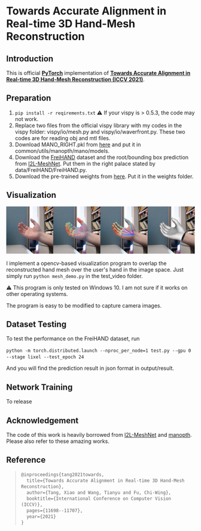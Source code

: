 # Towards Accurate Alignment in Real-time 3D Hand-Mesh Reconstruction



## Introduction

This is official **[PyTorch](https://pytorch.org/)** implementation of **[Towards Accurate Alignment in Real-time 3D Hand-Mesh Reconstruction (ICCV 2021)](https://wbstx.github.io/handar/)**. 

## Preparation

1. `pip install -r reqirements.txt` ⚠️ If your vispy is > 0.5.3, the code may not work.
2. Replace two files from the official vispy library with my codes in the vispy folder: vispy/io/mesh.py and vispy/io/waverfront.py. These two codes are for reading obj and mtl files.
3. Download MANO_RIGHT.pkl from [here](https://mano.is.tue.mpg.de/) and put it in common/utils/manopth/mano/models.
4. Download the [FreiHAND](https://lmb.informatik.uni-freiburg.de/projects/freihand/) dataset and the root/bounding box prediction from [I2L-MeshNet](https://github.com/mks0601/I2L-MeshNet_RELEASE). Put them in the right palace stated by data/FreiHAND/FreiHAND.py.
5. Download the pre-trained weights from [here](https://drive.google.com/file/d/1cipSmx_iIKvdeA5yLscp1o37W40Q4ZaU/view?usp=sharing). Put it in the weights folder.

## Visualization

![visualization](.\figures\visualization.png)

I implement a opencv-based visualization program to overlap the reconstructed hand mesh over the user's hand in the image space. Just simply run `python mesh_demo.py` in the test_video folder.

⚠️ This program is only tested on Windows 10. I am not sure if it works on other operating systems.

The program is easy to be modified to capture camera images.

## Dataset Testing

To test the performance on the FreiHAND dataset, run

`python -m torch.distributed.launch --nproc_per_node=1 test.py --gpu 0 --stage lixel --test_epoch 24`

And you will find the prediction result in json format in output/result.

## Network Training

To release

## Acknowledgement

The code of this work is heavily borrowed from [I2L-MeshNet](https://github.com/mks0601/I2L-MeshNet_RELEASE) and [manopth](https://github.com/hassony2/manopth). Please also refer to these amazing works.

## Reference

> ```
> @inproceedings{tang2021towards,
>   title={Towards Accurate Alignment in Real-time 3D Hand-Mesh Reconstruction},
>   author={Tang, Xiao and Wang, Tianyu and Fu, Chi-Wing},
>   booktitle={International Conference on Computer Vision (ICCV)},
>   pages={11698--11707},
>   year={2021}
> }
> ```

